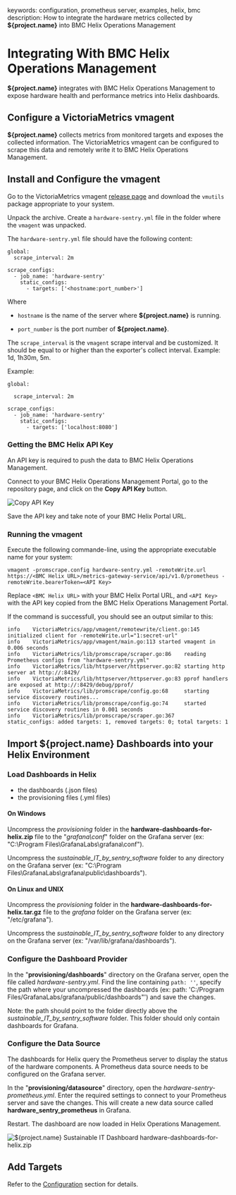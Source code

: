 keywords: configuration, prometheus server, examples, helix, bmc
description: How to integrate the hardware metrics collected by **${project.name}** into BMC Helix Operations Management

# Integrating With BMC Helix Operations Management

**${project.name}** integrates with BMC Helix Operations Management to expose hardware health and performance metrics into Helix dashboards.



## Configure a VictoriaMetrics vmagent

**${project.name}** collects metrics from monitored targets and exposes the collected information. The VictoriaMetrics vmagent can be configured to scrape this data and remotely write it to BMC Helix Operations Management.

## Install and Configure the vmagent

Go to the VictoriaMetrics vmagent [release page](https://github.com/VictoriaMetrics/VictoriaMetrics/releases) and download the `vmutils` package appropriate to your system.

Unpack the archive. Create a `hardware-sentry.yml` file in the folder where the `vmagent` was unpacked.

The `hardware-sentry.yml` file should have the following content:

```
global:
  scrape_interval: 2m

scrape_configs:
  - job_name: 'hardware-sentry'
    static_configs:
      - targets: ['<hostname:port_number>']
```

Where

* `hostname` is the name of the server where **${project.name}** is running.

* `port_number` is the port number of **${project.name}**.

The `scrape_interval` is the `vmagent` scrape interval and be customized. It should be equal to or higher than the exporter's collect interval. Example: 1d, 1h30m, 5m.

Example:

```
global:

  scrape_interval: 2m

scrape_configs:
  - job_name: 'hardware-sentry'
    static_configs:
      - targets: ['localhost:8080']

```

### Getting the BMC Helix API Key

An API key is required to push the data to BMC Helix Operations Management.

Connect to your BMC Helix Operations Management Portal, go to the repository page, and click on the **Copy API Key** button.

![Copy API Key](images/copy_api_key.png)

Save the API key and take note of your BMC Helix Portal URL.

### Running the vmagent

Execute the following commande-line, using the appropriate executable name for your system:

```
vmagent -promscrape.config hardware-sentry.yml -remoteWrite.url https://<BMC Helix URL>/metrics-gateway-service/api/v1.0/prometheus -remoteWrite.bearerToken=<API Key>
```

Replace `<BMC Helix URL>` with your BMC Helix Portal URL, and `<API Key>` with the API key copied from the BMC Helix Operations Management Portal.

If the command is successfull, you should see an output similar to this:

```
info    VictoriaMetrics/app/vmagent/remotewrite/client.go:145   initialized client for -remoteWrite.url="1:secret-url"
info    VictoriaMetrics/app/vmagent/main.go:113 started vmagent in 0.006 seconds
info    VictoriaMetrics/lib/promscrape/scraper.go:86    reading Prometheus configs from "hardware-sentry.yml"
info    VictoriaMetrics/lib/httpserver/httpserver.go:82 starting http server at http://:8429/
info    VictoriaMetrics/lib/httpserver/httpserver.go:83 pprof handlers are exposed at http://:8429/debug/pprof/
info    VictoriaMetrics/lib/promscrape/config.go:68     starting service discovery routines...
info    VictoriaMetrics/lib/promscrape/config.go:74     started service discovery routines in 0.001 seconds
info    VictoriaMetrics/lib/promscrape/scraper.go:367   static_configs: added targets: 1, removed targets: 0; total targets: 1
```

## Import **${project.name}** Dashboards into your Helix Environment

### Load Dashboards in Helix

* the dashboards (.json files)
* the provisioning files (.yml files)

#### On Windows

Uncompress the *provisioning* folder in the **hardware-dashboards-for-helix.zip** file to the "*grafana\conf*" folder on the Grafana server (ex: "C:\Program Files\GrafanaLabs\grafana\conf").

Uncompress the *sustainable_IT_by_sentry_software* folder to any directory on the Grafana server (ex: "C:\Program Files\GrafanaLabs\grafana\public\dashboards").

#### On Linux and UNIX

Uncompress the *provisioning* folder in the **hardware-dashboards-for-helix.tar.gz** file to the *grafana* folder on the Grafana server (ex: "/etc/grafana").

Uncompress the *sustainable_IT_by_sentry_software* folder to any directory on the Grafana server (ex: "/var/lib/grafana/dashboards").

### Configure the Dashboard Provider

In the "**provisioning/dashboards**" directory on the Grafana server, open the file called *hardware-sentry.yml*. Find the line containing ```path: ''```, specify the path where your uncompressed the dashboards (ex: path: 'C:/Program Files/GrafanaLabs/grafana/public/dashboards"') and save the changes.

Note: the path should point to the folder directly above the *sustainable_IT_by_sentry_software* folder. This folder should only contain dashboards for Grafana.

### Configure the Data Source

The dashboards for Helix query the Prometheus server to display the status of the hardware components. A Prometheus data source needs to be configured on the Grafana server.

In the "**provisioning/datasource**" directory, open the *hardware-sentry-prometheus.yml*. Enter the required settings to connect to your Prometheus server and save the changes. This will create a new data source called **hardware_sentry_prometheus** in Grafana.

Restart. The dashboard are now loaded in Helix Operations Management.

![**${project.name}** Sustainable IT Dashboard](./images/dashboard_all_zones.png)
hardware-dashboards-for-helix.zip

## Add Targets

Refer to the [Configuration](./configure.html) section for details.
